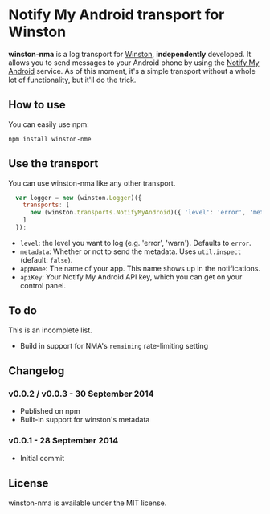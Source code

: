 # Notify My Android transport for Winston

**winston-nma** is a log transport for [Winston](https://github.com/flatiron/winston), **independently** developed. It allows you to send messages to your Android phone by using the [Notify My Android](http://www.notifymyandroid.com/) service. As of this moment, it's a simple transport without a whole lot of functionality, but it'll do the trick.

## How to use

You can easily use npm:

```npm install winston-nme```

## Use the transport

You can use winston-nma like any other transport.

```javascript
  var logger = new (winston.Logger)({
    transports: [
      new (winston.transports.NotifyMyAndroid)({ 'level': 'error', 'metadata': true, appName: 'My app', apiKey: 'your-api-key-here' })
    ]
  });
```

* `level`: the level you want to log (e.g. 'error', 'warn'). Defaults to `error`.
* `metadata`: Whether or not to send the metadata. Uses `util.inspect` (default: `false`).
* `appName`: The name of your app. This name shows up in the notifications.
* `apiKey`: Your Notify My Android API key, which you can get on your control panel.

## To do

This is an incomplete list.

* Build in support for NMA's `remaining` rate-limiting setting

## Changelog

### v0.0.2 / v0.0.3 - 30 September 2014

* Published on npm
* Built-in support for winston's metadata

### v0.0.1 - 28 September 2014

* Initial commit

## License

winston-nma is available under the MIT license.